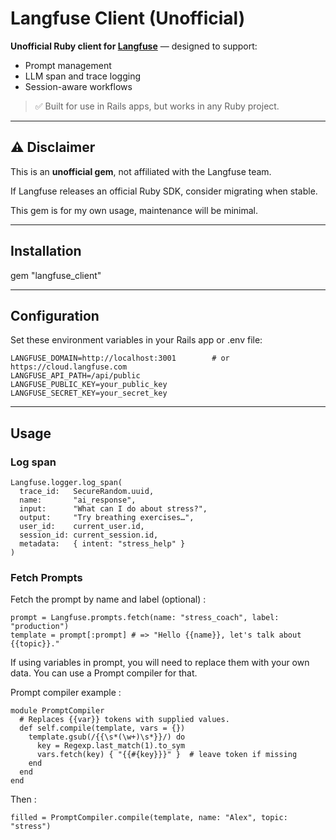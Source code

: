 # Langfuse Client (Unofficial)

**Unofficial Ruby client for [Langfuse](https://langfuse.com)** — designed to support:
- Prompt management
- LLM span and trace logging
- Session-aware workflows

> ✅ Built for use in Rails apps, but works in any Ruby project.

---

## ⚠️  Disclaimer

This is an **unofficial gem**, not affiliated with the Langfuse team.

If Langfuse releases an official Ruby SDK, consider migrating when stable.

This gem is for my own usage, maintenance will be minimal.

---

## Installation

gem "langfuse_client"


---

## Configuration

Set these environment variables in your Rails app or .env file:

```
LANGFUSE_DOMAIN=http://localhost:3001        # or https://cloud.langfuse.com
LANGFUSE_API_PATH=/api/public
LANGFUSE_PUBLIC_KEY=your_public_key
LANGFUSE_SECRET_KEY=your_secret_key
```

---

## Usage

### Log span

```
Langfuse.logger.log_span(
  trace_id:   SecureRandom.uuid,
  name:       "ai_response",
  input:      "What can I do about stress?",
  output:     "Try breathing exercises…",
  user_id:    current_user.id,
  session_id: current_session.id,
  metadata:   { intent: "stress_help" }
)
```

### Fetch Prompts


Fetch the prompt by name and label (optional) :

```
prompt = Langfuse.prompts.fetch(name: "stress_coach", label: "production")
template = prompt[:prompt] # => "Hello {{name}}, let's talk about {{topic}}."
```


If using variables in prompt, you will need to replace them with your own data. You can use a Prompt compiler for that.

Prompt compiler example :

```
module PromptCompiler
  # Replaces {{var}} tokens with supplied values.
  def self.compile(template, vars = {})
    template.gsub(/{{\s*(\w+)\s*}}/) do
      key = Regexp.last_match(1).to_sym
      vars.fetch(key) { "{{#{key}}}" }  # leave token if missing
    end
  end
end
```

Then :

```
filled = PromptCompiler.compile(template, name: "Alex", topic: "stress")
```
